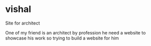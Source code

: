 # vishal
 Site for architect

One of my friend is an architect by profession he need a website to showcase his work so trying to build a website for him
